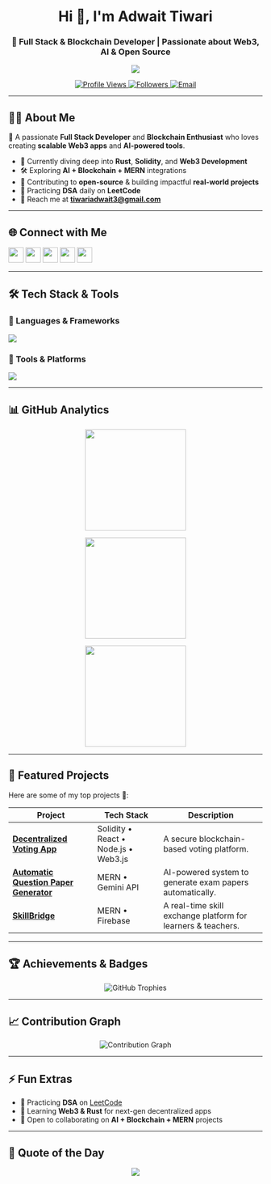 <!-- Profile Header -->
<h1 align="center">Hi 👋, I'm Adwait Tiwari</h1>
<h3 align="center">🚀 Full Stack & Blockchain Developer | Passionate about Web3, AI & Open Source</h3>

<!-- Typing SVG -->
<p align="center">
  <img src="https://readme-typing-svg.herokuapp.com?size=28&duration=3000&color=36BCF7&center=true&vCenter=true&width=750&lines=🚀+Full+Stack+%26+Blockchain+Developer;💡+Web3+%7C+AI+%7C+Open+Source+Contributor;🌱+Learning+Rust%2C+Solidity+%26+Next.js;🔥+Building+Scalable+%26+Real-World+Projects" />
</p>

<!-- Profile Views & Followers -->
<p align="center">
  <a href="https://github.com/adwait-tiwari">
    <img src="https://komarev.com/ghpvc/?username=adwait-tiwari&label=Profile+Views&color=blueviolet&style=for-the-badge" alt="Profile Views" />
  </a>
  <a href="https://github.com/adwait-tiwari?tab=followers">
    <img src="https://img.shields.io/github/followers/adwait-tiwari?label=Followers&style=for-the-badge&color=green" alt="Followers" />
  </a>
  <a href="mailto:tiwariadwait3@gmail.com">
    <img src="https://img.shields.io/badge/Email-D14836?style=for-the-badge&logo=gmail&logoColor=white" alt="Email" />
  </a>
</p>

---

## **👨‍💻 About Me**
🎯 A passionate **Full Stack Developer** and **Blockchain Enthusiast** who loves creating **scalable Web3 apps** and **AI-powered tools**.  

- 🌱 Currently diving deep into **Rust**, **Solidity**, and **Web3 Development**
- 🛠️ Exploring **AI + Blockchain + MERN** integrations
- 🚀 Contributing to **open-source** & building impactful **real-world projects**
- 🧠 Practicing **DSA** daily on **LeetCode**
- 📧 Reach me at **tiwariadwait3@gmail.com**

---

## **🌐 Connect with Me**
<p align="left">
<a href="https://twitter.com/adwait93371" target="_blank"><img src="https://img.shields.io/badge/Twitter-1DA1F2.svg?logo=twitter&logoColor=white&style=for-the-badge" height="30"/></a>
<a href="https://linkedin.com/in/adwait-tiwari" target="_blank"><img src="https://img.shields.io/badge/LinkedIn-0077B5.svg?logo=linkedin&logoColor=white&style=for-the-badge" height="30"/></a>
<a href="https://instagram.com/tiwariadwait" target="_blank"><img src="https://img.shields.io/badge/Instagram-E4405F.svg?logo=instagram&logoColor=white&style=for-the-badge" height="30"/></a>
<a href="https://leetcode.com/adwait_tiwari" target="_blank"><img src="https://img.shields.io/badge/LeetCode-FFA116.svg?logo=leetcode&logoColor=white&style=for-the-badge" height="30"/></a>
<a href="mailto:tiwariadwait3@gmail.com" target="_blank"><img src="https://img.shields.io/badge/Email-D14836.svg?logo=gmail&logoColor=white&style=for-the-badge" height="30"/></a>
</p>

---

## **🛠️ Tech Stack & Tools**
### **🚀 Languages & Frameworks**
<p>
  <img src="https://skillicons.dev/icons?i=html,css,bootstrap,tailwind,js,react,nodejs,express,mongodb,mysql,nextjs,solidity,rust,c,cpp,python,git" />
</p>

### **🧰 Tools & Platforms**
<p>
  <img src="https://skillicons.dev/icons?i=vscode,figma,postman,github,vercel,netlify,docker,linux" />
</p>

---

## **📊 GitHub Analytics**
<p align="center">
  <img src="https://github-readme-streak-stats.herokuapp.com/?user=adwait-tiwari&theme=radical&hide_border=true" height="200" />
</p>

<p align="center">
  <img src="https://github-readme-stats.vercel.app/api?username=adwait-tiwari&show_icons=true&theme=radical&hide_border=true" height="200" />
</p>

<p align="center">
  <img src="https://github-readme-stats.vercel.app/api/top-langs/?username=adwait-tiwari&layout=compact&theme=radical&hide_border=true" height="200" />
</p>

---

## **📌 Featured Projects**
Here are some of my top projects 🚀:

| Project | Tech Stack | Description |
|--------|------------|------------|
| [**Decentralized Voting App**](https://github.com/adwait-tiwari/Decentralized-Voting-App) | Solidity • React • Node.js • Web3.js | A secure blockchain-based voting platform. |
| [**Automatic Question Paper Generator**](https://github.com/adwait-tiwari/Question-Paper-Generator) | MERN • Gemini API | AI-powered system to generate exam papers automatically. |
| [**SkillBridge**](https://github.com/adwait-tiwari/SkillBridge) | MERN • Firebase | A real-time skill exchange platform for learners & teachers. |

---

## **🏆 Achievements & Badges**
<p align="center">
  <img src="https://github-profile-trophy.vercel.app/?username=adwait-tiwari&theme=radical&margin-w=10&margin-h=10&column=6" alt="GitHub Trophies" />
</p>

---

## **📈 Contribution Graph**
<p align="center">
  <img src="https://github-readme-activity-graph.vercel.app/graph?username=adwait-tiwari&theme=react-dark&bg_color=0D1117&hide_border=true" alt="Contribution Graph" />
</p>

---

## **⚡ Fun Extras**
- 🔹 Practicing **DSA** on [LeetCode](https://leetcode.com/adwait_tiwari)
- 🔹 Learning **Web3 & Rust** for next-gen decentralized apps
- 🔹 Open to collaborating on **AI + Blockchain + MERN** projects

---

## **💬 Quote of the Day**
<p align="center">
  <img src="https://quotes-github-readme.vercel.app/api?type=horizontal&theme=tokyonight" />
</p>
